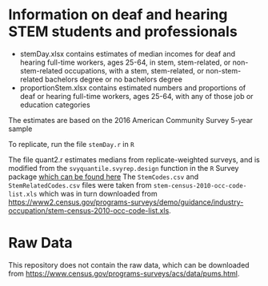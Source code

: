 # Information on deaf and hearing STEM students and professionals

- stemDay.xlsx contains estimates of median incomes for deaf and hearing full-time workers, ages 25-64, in stem, stem-related, or non-stem-related occupations, with a stem, stem-related, or non-stem-related bachelors degree or no bachelors degree
- proportionStem.xlsx contains estimated numbers and proportions of deaf or hearing full-time workers, ages 25-64, with any of those job or education categories

The estimates are based on the 2016 American Community Survey 5-year sample

To replicate, run the file `stemDay.r` in `R`

The file quant2.r estimates medians from replicate-weighted surveys, and is modified from the `svyquantile.svyrep.design` function in the `R` Survey package [which can be found here](https://github.com/cran/survey/blob/4bc6f900be6c085805e3912c07521c67129487cd/R/surveyrep.R) The `StemCodes.csv` and `StemRelatedCodes.csv` files were taken from `stem-census-2010-occ-code-list.xls` which was in turn downloaded from <https://www2.census.gov/programs-surveys/demo/guidance/industry-occupation/stem-census-2010-occ-code-list.xls>.

# Raw Data
This repository does not contain the raw data, which can be downloaded from <https://www.census.gov/programs-surveys/acs/data/pums.html>. 
